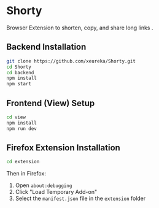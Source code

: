 # Shorty

Browser Extension to shorten, copy, and share long links .

## Backend Installation

```bash
git clone https://github.com/xeureka/Shorty.git
cd Shorty
cd backend
npm install
npm start
```

## Frontend (View) Setup

```bash
cd view
npm install
npm run dev
```

## Firefox Extension Installation

```bash
cd extension
```

Then in Firefox:

1. Open `about:debugging`
2. Click "Load Temporary Add-on"
3. Select the `manifest.json` file in the `extension` folder
